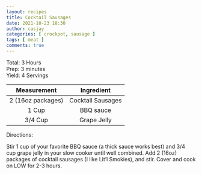 ```yaml
---
layout: recipes
title: Cocktail Sausages
date: 2021-10-23 18:30
author: casjay
categories: [ crockpot, sausage ]
tags: [ meat ]
comments: true
---
```

  
Total: 3 Hours  
Prep: 3 minutes  
Yield: 4 Servings  
  
|    Measurement    |    Ingredient     |
| :---------------: | :---------------: |
| 2 (16oz packages) | Cocktail Sausages |
|       1 Cup       |     BBQ sauce     |
|      3/4 Cup      |    Grape Jelly    |

Directions:

Stir 1 cup of your favorite BBQ sauce (a thick sauce works best) and 3/4 cup grape jelly in your slow cooker until well combined.
Add 2 (16oz) packages of cocktail sausages (I like Lit’l Smokies), and stir.
Cover and cook on LOW for 2-3 hours.
